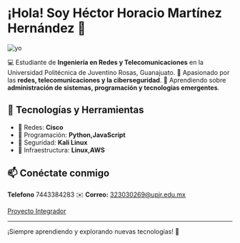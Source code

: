 # ¡Hola! Soy Héctor Horacio Martínez Hernández 👋
![yo](https://github.com/user-attachments/assets/8df83557-a346-43a9-97ca-13cf474dd3b0.png)

💻 Estudiante de **Ingeniería en Redes y Telecomunicaciones** en la Universidad Politécnica de Juventino Rosas, Guanajuato.
📡 Apasionado por las **redes, telecomunicaciones y la ciberseguridad**.
🚀 Aprendiendo sobre **administración de sistemas, programación y tecnologías emergentes**.

## 🚀 Tecnologías y Herramientas

- 🔹 Redes: **Cisco**
- 🔹 Programación: **Python,JavaScript**
- 🔹 Seguridad: **Kali Linux**
- 🔹 Infraestructura: **Linux,AWS**

## 📫 Conéctate conmigo
**Telefono** 7443384283
✉️ **Correo:** 323030269@upjr.edu.mx 

[Proyecto Integrador](https://hector125-38.github.io/Proyecto-Integradogithub.io/)

---
¡Siempre aprendiendo y explorando nuevas tecnologías! 🚀

